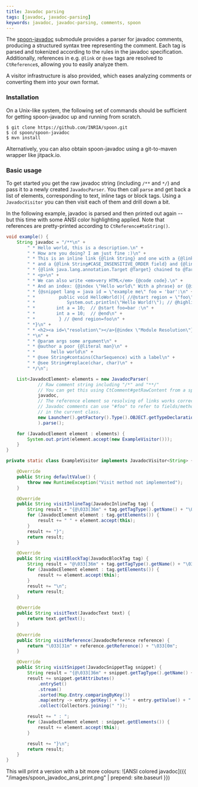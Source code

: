 ```yaml
---
title: Javadoc parsing
tags: [javadoc, javadoc-parsing]
keywords: javadoc, javadoc-parsing, comments, spoon
---
```


The [spoon-javadoc](https://github.com/INRIA/spoon/tree/master/spoon-javadoc)
submodule provides a parser for javadoc comments, producing a structured syntax
tree representing the comment. Each tag is parsed and tokenized according to
the rules in the javadoc specification. Additionally, references in e.g.
`@link` or `@see` tags are resolved to `CtReference`s, allowing you to easily
analyze them.

A visitor infrastructure is also provided, which eases analyzing comments or
converting them into your own format.

### Installation

On a Unix-like system, the following set of commands should be sufficient for
getting spoon-javadoc up and running from scratch.

```
$ git clone https://github.com/INRIA/spoon.git
$ cd spoon/spoon-javadoc
$ mvn install
```

Alternatively, you can also obtain spoon-javadoc using a git-to-maven wrapper
like jitpack.io.

### Basic usage

To get started you get the raw javadoc string (including `/**` and `*/`) and
pass it to a newly created `JavadocParser`.
You then call `parse` and get back a list of elements, corresponding to text,
inline tags or block tags.
Using a `JavadocVisitor` you can then visit each of them and drill down a bit.

In the following example, javadoc is parsed and then printed out again -- but
this time with some ANSI color highlighting applied. Note that references are
pretty-printed according to `CtReference#toString()`.


```java
void example() {
    String javadoc = "/**\n" +
        " * Hello world, this is a description.\n" +
        " * How are you doing? I am just fine :)\n" +
        " * This is an inline link {@link String} and one with a {@link String label}\n" +
        " * and a {@link String#CASE_INSENSITIVE_ORDER field} and {@link String#replace(char, char) with a space}.\n" +
        " * {@link java.lang.annotation.Target @Target} chained to @Target.\n" +
        " * <p>\n" +
        " * We can also write <em>very HTML</em> {@code code}.\n" +
        " * And an index: {@index \"Hello world\" With a phrase} or {@index without Without a phrase}.\n" +
        " * {@snippet lang = java id = \"example me\" foo = 'bar':\n" +
        " *         public void HelloWorld(){ //@start region = \"foo\"\n" +
        " *            System.out.println(\"Hello World!\"); // @highlight substring=\"println\"\n" +
        " *        int a = 10;  // @start foo=bar :\n" +
        " *        int a = 10;  // @end\n" +
        " *         } // @end region=foo\n" +
        " *}\n" +
        " * <h2><a id=\"resolution\"></a>{@index \"Module Resolution\"}</h2>\n" +
        " *\n" +
        " * @param args some argument\n" +
        " * @author a poor {@literal man}\n" +
        " *      hello world\n" +
        " * @see String#contains(CharSequence) with a label\n" +
        " * @see String#replace(char, char)\n" +
        " */\n";

    List<JavadocElement> elements = new JavadocParser(
            // Raw comment string including "/*" and "**/"
            // You can get this using CtComment#getRawContent from a spoon element.
            javadoc,
            // The reference element so resolving of links works correctly.
            // Javadoc comments can use "#foo" to refer to fields/methods
            // in the current class.
            new Launcher().getFactory().Type().OBJECT.getTypeDeclaration()
            ).parse();

    for (JavadocElement element : elements) {
        System.out.print(element.accept(new ExampleVisitor()));
    }
}

private static class ExampleVisitor implements JavadocVisitor<String> {

    @Override
    public String defaultValue() {
        throw new RuntimeException("Visit method not implemented");
    }

    @Override
    public String visitInlineTag(JavadocInlineTag tag) {
        String result = "{@\033[36m" + tag.getTagType().getName() + "\033[0m";
        for (JavadocElement element : tag.getElements()) {
            result += " " + element.accept(this);
        }
        result += "}";
        return result;
    }

    @Override
    public String visitBlockTag(JavadocBlockTag tag) {
        String result = "@\033[36m" + tag.getTagType().getName() + "\033[0m ";
        for (JavadocElement element : tag.getElements()) {
            result += element.accept(this);
        }
        result += "\n";
        return result;
    }

    @Override
    public String visitText(JavadocText text) {
        return text.getText();
    }

    @Override
    public String visitReference(JavadocReference reference) {
        return "\033[31m" + reference.getReference() + "\033[0m";
    }

    @Override
    public String visitSnippet(JavadocSnippetTag snippet) {
        String result = "{@\033[36m" + snippet.getTagType().getName() + "\033[0m ";
        result += snippet.getAttributes()
            .entrySet()
            .stream()
            .sorted(Map.Entry.comparingByKey())
            .map(entry -> entry.getKey() + "='" + entry.getValue() + "'")
            .collect(Collectors.joining(" "));

        result += " : ";
        for (JavadocElement element : snippet.getElements()) {
            result += element.accept(this);
        }

        result += "}\n";
        return result;
    }
}
```

This will print a version with a bit more colours:
![ANSI colored javadoc]({{ "/images/spoon_javadoc_ansi_print.png" | prepend: site.baseurl }})
